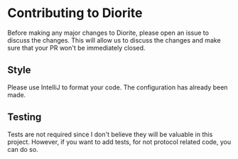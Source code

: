 # Contributing to Diorite

Before making any major changes to Diorite, please open an issue to discuss the changes. This will 
allow us to discuss the changes and make sure that your PR won't be immediately closed.

## Style

Please use IntelliJ to format your code. The configuration has already been made.

## Testing

Tests are not required since I don't believe they will be valuable in this project. However, if you
want to add tests, for not protocol related code, you can do so.
